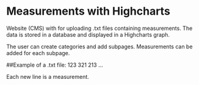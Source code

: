 # Measurements with Highcharts
Website (CMS) with for uploading .txt files containing measurements.
The data is stored in a database and displayed in a Highcharts graph.

The user can create categories and add subpages.
Measurements can be added for each subpage.

##Example of a .txt file:
123
321
213
...

Each new line is a measurement.


